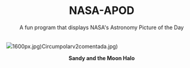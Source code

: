 <div align="center">
  <h1>
    NASA-APOD
  </h1>
</div>
  
<div align="center">
  A fun program that displays NASA's Astronomy Picture of the Day
</div>

<br>

![](https://apod.nasa.gov/apod/image/2406/MoonHalo_pace.jpg)1600px.jpg)Circumpolarv2comentada.jpg)

<p align = "center">
  <b>Sandy and the Moon Halo</b>
</p>

